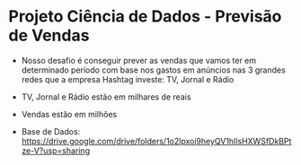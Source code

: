 <h1>Projeto Ciência de Dados - Previsão de Vendas</h1>

- Nosso desafio é conseguir prever as vendas que vamos ter em determinado período com base nos gastos em anúncios nas 3 grandes redes que a empresa Hashtag investe: TV, Jornal e Rádio
- TV, Jornal e Rádio estão em milhares de reais
- Vendas estão em milhões

- Base de Dados: https://drive.google.com/drive/folders/1o2lpxoi9heyQV1hIlsHXWSfDkBPtze-V?usp=sharing
